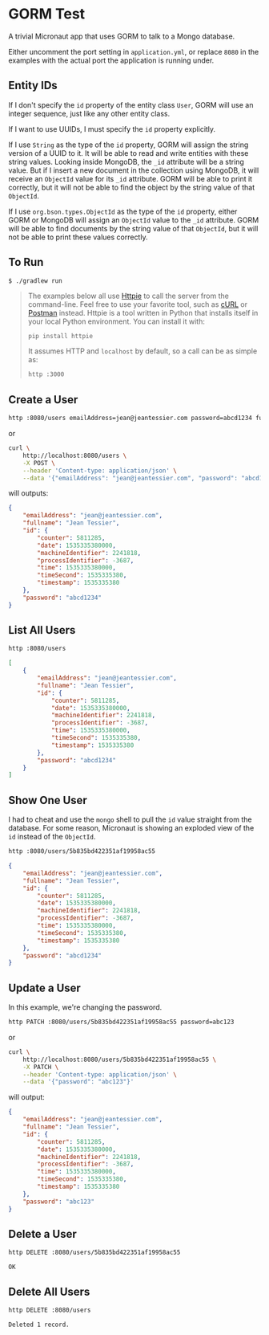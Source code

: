 # GORM Test

A trivial Micronaut app that uses GORM to talk to a Mongo database.

Either uncomment the port setting in `application.yml`, or replace `8080` in the
examples with the actual port the application is running under.

## Entity IDs

If I don't specify the `id` property of the entity class `User`, GORM will use
an integer sequence, just like any other entity class.

If I want to use UUIDs, I must specify the `id` property explicitly.

If I use `String` as the type of the `id` property, GORM will assign the string
version of a UUID to it.  It will be able to read and write entities with these
string values.  Looking inside MongoDB, the `_id` attribute will be a string
value.  But if I insert a new document in the collection using MongoDB, it will
receive an `ObjectId` value for its `_id` attribute.  GORM will be able to
print it correctly, but it will not be able to find the object by the string
value of that `ObjectId`.

If I use `org.bson.types.ObjectId` as the type of the `id` property, either GORM
or MongoDB will assign an `ObjectId` value to the `_id` attribute.  GORM will be
able to find documents by the string value of that `ObjectId`, but it will not
be able to print these values correctly.

## To Run

    $ ./gradlew run

> The examples below all use [Httpie](https://httpie.org/) to call the server
> from the command-line.  Feel free to use your favorite tool, such as
> [cURL](https://en.wikipedia.org/wiki/CURL) or
> [Postman](https://www.getpostman.com/) instead.  Httpie is a tool written in
> Python that installs itself in your local Python environment.  You can install
> it with:
>
> ```bash
> pip install httpie
> ```
>
> It assumes HTTP and `localhost` by default, so a call can be as simple as:
>
> ```bash
> http :3000
> ```

## Create a User

```bash
http :8080/users emailAddress=jean@jeantessier.com password=abcd1234 fullname="Jean Tessier"
```

or

```bash
curl \
    http://localhost:8080/users \
    -X POST \
    --header 'Content-type: application/json' \
    --data '{"emailAddress": "jean@jeantessier.com", "password": "abcd1234", "fullname": "Jean Tessier"}'
```

will outputs:

```json
{
    "emailAddress": "jean@jeantessier.com",
    "fullname": "Jean Tessier",
    "id": {
        "counter": 5811285,
        "date": 1535335380000,
        "machineIdentifier": 2241818,
        "processIdentifier": -3687,
        "time": 1535335380000,
        "timeSecond": 1535335380,
        "timestamp": 1535335380
    },
    "password": "abcd1234"
}
```

## List All Users

```bash
http :8080/users
```
```json
[
    {
        "emailAddress": "jean@jeantessier.com",
        "fullname": "Jean Tessier",
        "id": {
            "counter": 5811285,
            "date": 1535335380000,
            "machineIdentifier": 2241818,
            "processIdentifier": -3687,
            "time": 1535335380000,
            "timeSecond": 1535335380,
            "timestamp": 1535335380
        },
        "password": "abcd1234"
    }
]
```

## Show One User

I had to cheat and use the `mongo` shell to pull the `id` value straight from
the database.  For some reason, Micronaut is showing an exploded view of the
`id` instead of the `ObjectId`.

```bash
http :8080/users/5b835bd422351af19958ac55
```
```json
{
    "emailAddress": "jean@jeantessier.com",
    "fullname": "Jean Tessier",
    "id": {
        "counter": 5811285,
        "date": 1535335380000,
        "machineIdentifier": 2241818,
        "processIdentifier": -3687,
        "time": 1535335380000,
        "timeSecond": 1535335380,
        "timestamp": 1535335380
    },
    "password": "abcd1234"
}
```

## Update a User

In this example, we're changing the password.

```bash
http PATCH :8080/users/5b835bd422351af19958ac55 password=abc123
```

or

```bash
curl \
    http://localhost:8080/users/5b835bd422351af19958ac55 \
    -X PATCH \
    --header 'Content-type: application/json' \
    --data '{"password": "abc123"}'
```

will output:

```json
{
    "emailAddress": "jean@jeantessier.com",
    "fullname": "Jean Tessier",
    "id": {
        "counter": 5811285,
        "date": 1535335380000,
        "machineIdentifier": 2241818,
        "processIdentifier": -3687,
        "time": 1535335380000,
        "timeSecond": 1535335380,
        "timestamp": 1535335380
    },
    "password": "abc123"
}
```

## Delete a User

```bash
http DELETE :8080/users/5b835bd422351af19958ac55
```
```
OK
```

## Delete All Users

```bash
http DELETE :8080/users
```
```
Deleted 1 record.
```
